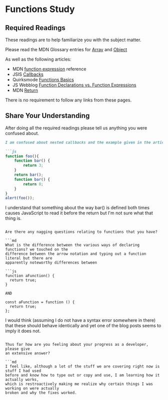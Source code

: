 # Functions Study

## Required Readings

These readings are to help familiarize you with the subject matter.

Please read the MDN Glossary entries for [Array](https://developer.mozilla.org/en-US/docs/Glossary/array) and [Object](https://developer.mozilla.org/en-US/docs/Glossary/Object)

As well as the following articles:

-   MDN [function expression](https://developer.mozilla.org/en-US/docs/Web/JavaScript/Reference/Operators/function) reference
-   JSIS [Callbacks](http://javascriptissexy.com/understand-javascript-callback-functions-and-use-them/)
-   Quirksmode [Functions Basics](http://www.quirksmode.org/js/function.html)
-   JS Webblog [Function Declarations vs. Function Expressions](https://javascriptweblog.wordpress.com/2010/07/06/function-declarations-vs-function-expressions/)
-   MDN [Return](https://developer.mozilla.org/en-US/docs/Web/JavaScript/Reference/Statements/return)

There is no requirement to follow any links from these pages.

## Share Your Understanding

After doing all the required readings please tell us anything you were confused about.

```md
I am confused about nested callbacks and the example given in the article about return:

```js
function foo(){
    function bar() {
        return 3;
    }
    return bar();
    function bar() {
        return 8;
    }
}
alert(foo());
```

I understand that something about the way bar() is defined both times causes JavaScript to read it before the return but I'm not sure what that thing is.
```

Are there any nagging questions relating to functions that you have?

```md
What is the difference between the various ways of declaring functions? we touched on the
difference between the arrow notation and typing out a function literal but there are
apparently noteworthy differences between

```js
function aFunction() {
  return true;
}

AND

const aFunction = function () {
  return true;
};
```
I would think (assuming I do not have a syntax error somewhere in there) that these should
behave identically and yet one of the blog posts seems to imply it does not.
```

Thus far how are you feeling about your progress as a developer, please give
an extensive answer?

```md
I feel like, although a lot of the stuff we are covering right now is stuff I had used
before and know how to type out or copy and use, I am learning how it actually works,
which is restroactively making me realize why certain things I was working on were actually
broken and why the fixes worked.
```
